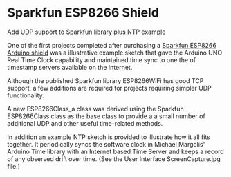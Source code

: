 # Sparkfun ESP8266 Shield
Add UDP support to Sparkfun library plus NTP example

One of the first projects completed after purchasing a <a href="https://www.sparkfun.com/products/13287">Sparkfun ESP8266 Arduino shield</a> was a illustrative example sketch that gave the Arduino UNO Real Time Clock capability and maintained time sync to one the of timestamp servers available on the Internet. 

Although the published Sparkfun library ESP8266WiFi has good TCP support, a few additions are required for projects requiring simpler UDP functionality. 

A new ESP8266Class_a class was derived using the Sparkfun ESP8266Class class as the base class to provide a a small number of additional UDP and other useful time-related methods. 

In addition an example NTP sketch is provided to illustrate how it all fits together. It periodically syncs the software clock in Michael Margolis' Arduino Time library with an Internet based Time Server and keeps a record of any observed drift over time. (See the User Interface ScreenCapture.jpg file.)












